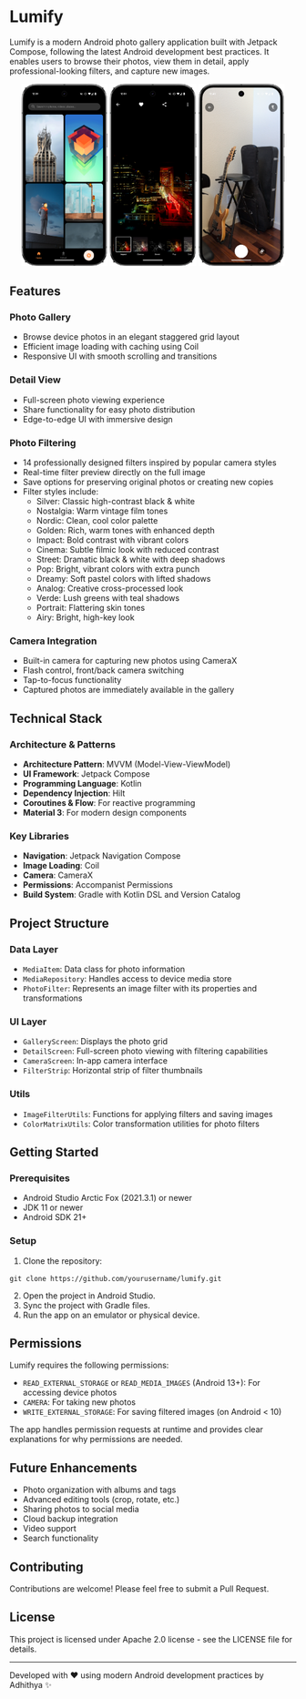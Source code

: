 # Lumify

Lumify is a modern Android photo gallery application built with Jetpack Compose, following the latest Android development best practices. It enables users to browse their photos, view them in detail, apply professional-looking filters, and capture new images.

<p align="center">
  <img src="/screenshots/homescreen.png" width="30%" />
  <img src="/screenshots/editscreen.png" width="30%" /> 
  <img src="/screenshots/camerascreen.png" width="30%" />
</p>

## Features

### Photo Gallery
- Browse device photos in an elegant staggered grid layout
- Efficient image loading with caching using Coil
- Responsive UI with smooth scrolling and transitions

### Detail View
- Full-screen photo viewing experience
- Share functionality for easy photo distribution
- Edge-to-edge UI with immersive design

### Photo Filtering
- 14 professionally designed filters inspired by popular camera styles
- Real-time filter preview directly on the full image
- Save options for preserving original photos or creating new copies
- Filter styles include:
    - Silver: Classic high-contrast black & white
    - Nostalgia: Warm vintage film tones
    - Nordic: Clean, cool color palette
    - Golden: Rich, warm tones with enhanced depth
    - Impact: Bold contrast with vibrant colors
    - Cinema: Subtle filmic look with reduced contrast
    - Street: Dramatic black & white with deep shadows
    - Pop: Bright, vibrant colors with extra punch
    - Dreamy: Soft pastel colors with lifted shadows
    - Analog: Creative cross-processed look
    - Verde: Lush greens with teal shadows
    - Portrait: Flattering skin tones
    - Airy: Bright, high-key look

### Camera Integration
- Built-in camera for capturing new photos using CameraX
- Flash control, front/back camera switching
- Tap-to-focus functionality
- Captured photos are immediately available in the gallery

## Technical Stack

### Architecture & Patterns
- **Architecture Pattern**: MVVM (Model-View-ViewModel)
- **UI Framework**: Jetpack Compose
- **Programming Language**: Kotlin
- **Dependency Injection**: Hilt
- **Coroutines & Flow**: For reactive programming
- **Material 3**: For modern design components

### Key Libraries
- **Navigation**: Jetpack Navigation Compose
- **Image Loading**: Coil
- **Camera**: CameraX
- **Permissions**: Accompanist Permissions
- **Build System**: Gradle with Kotlin DSL and Version Catalog

## Project Structure

### Data Layer
- `MediaItem`: Data class for photo information
- `MediaRepository`: Handles access to device media store
- `PhotoFilter`: Represents an image filter with its properties and transformations

### UI Layer
- `GalleryScreen`: Displays the photo grid
- `DetailScreen`: Full-screen photo viewing with filtering capabilities
- `CameraScreen`: In-app camera interface
- `FilterStrip`: Horizontal strip of filter thumbnails

### Utils
- `ImageFilterUtils`: Functions for applying filters and saving images
- `ColorMatrixUtils`: Color transformation utilities for photo filters

## Getting Started

### Prerequisites
- Android Studio Arctic Fox (2021.3.1) or newer
- JDK 11 or newer
- Android SDK 21+

### Setup
1. Clone the repository:
```
git clone https://github.com/yourusername/lumify.git
```

2. Open the project in Android Studio.
3. Sync the project with Gradle files.
4. Run the app on an emulator or physical device.

## Permissions
Lumify requires the following permissions:
- `READ_EXTERNAL_STORAGE` or `READ_MEDIA_IMAGES` (Android 13+): For accessing device photos
- `CAMERA`: For taking new photos
- `WRITE_EXTERNAL_STORAGE`: For saving filtered images (on Android < 10)

The app handles permission requests at runtime and provides clear explanations for why permissions are needed.

## Future Enhancements
- Photo organization with albums and tags
- Advanced editing tools (crop, rotate, etc.)
- Sharing photos to social media
- Cloud backup integration
- Video support
- Search functionality

## Contributing
Contributions are welcome! Please feel free to submit a Pull Request.

## License
This project is licensed under Apache 2.0 license - see the LICENSE file for details.

---

Developed with ❤️ using modern Android development practices by Adhithya ✨
